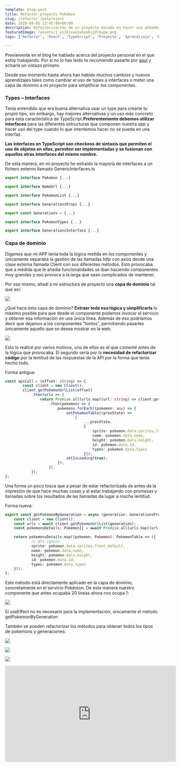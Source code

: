 ```yaml
---
template: blog-post
title: Refactor proyecto Pokémon
slug: /refactor /petproject
date: 2020-08-05 13:45:00+00:00
description: Refactorización de un proyecto basado en hacer una pokedex
featuredImage: /assets/1_wil81xxe3a5aubujdlmapw.png
tags: ['Refactor', 'React', 'TypeScript', 'Proyecto', 'Aprendizaje', 'Blog']

---
```

Previamente en el blog he hablado acerca del proyecto personal en el que estoy trabajando. Por si no lo has leído te recomiendo pasarte por [aquí](https://airanschez.wordpress.com/2020/07/15/type-en-typescript/) y echarle un vistazo primero.

Desde ese momento hasta ahora han habido muchos cambios y nuevos aprendizajes tales como cambiar el uso de types a interfaces o meter una capa de dominio a mi proyecto para simplificar los componentes.

### **Types – Interfaces**

Tenía entendido que era buena alternativa usar un type para crearte tu propio tipo, sin embargo, hay mejores alternativas y un uso más concreto para esta característica de TypeScript.**Preferentemente debemos utilizar interfaces** para las diferentes estructuras que componen nuestra app y hacer uso del type cuando lo que intentemos hacer no se pueda en una interfaz.

**Las interfaces en TypeScript son checkeos de sintaxis que permiten el uso de objetos en ellas, permiten ser implementadas y se fusionan con aquellas otras interfaces del mismo nombre.**

De esta manera, en mi proyecto he extraído la mayoría de interfaces a un fichero externo llamado GenericInterfaces.ts

```typescript
export interface Pokemon {...}

export interface NameUrl {...}

export interface PokemonList {...}

export interface GenerationsProps {...}

export const Generations = {...}

export interface PokemonTypes {...}

export interface GenerationsInterface {...}
```

### **Capa de dominio**

Digamos que mi APP tenía toda la lógica metida en los componentes y únicamente separaba la gestión de las llamadas http con axios desde una clase externa llamada Client con sus diferentes métodos. Esto provocaba que a medida que le añadía funcionalidades se iban haciendo componentes muy grandes y eso provoca a la larga que sean complicados de mantener.

Por eso mismo, añadí a mi estructura de proyecto una **capa de dominio** tal que así:

![](https://airanschez.files.wordpress.com/2020/08/anotacion-2020-08-05-114641.png?w=260)

¿Qué hace esta capa de dominio? **Extraer toda esa lógica y simplificarla** lo máximo posible para que desde el componente podamos invocar el servicio y obtener esa información en una única línea. Además de eso podríamos decir que dejamos a los componentes “tontos”, permitiendo pasarles únicamente aquello que se desea mostrar en la web.

![](https://airanschez.files.wordpress.com/2020/08/dibu.png?w=786)

Esto lo realicé por varios motivos, uno de ellos es el que comenté antes de la lógica que provocaba. El segundo sería por la **necesidad de refactorizar código** por la lentitud de las respuestas de la API por la forma que tenía hecho todo.

Forma antigua:

```typescript
const apiCall = (offset: string) => {
        const client = new Client();
        client.getPokemonUrlList(offset)
            .then(urls => {
                return Promise.all(urls.map((url: string) => client.getPokemonDataFrom(url)))
                    .then(pokemons => {
                        pokemons.forEach((pokemon: any) => {
                            setPokemonTable((prevState) =>
                                [
                                    ...prevState,
                                    {
                                        sprite: pokemon.data.sprites.front_default,
                                        name: pokemon.data.name,
                                        height: pokemon.data.height,
                                        id: pokemon.data.id,
                                        types: pokemon.data.types
                                    }]);
                            setIsLoading(true);
                        });
                    });
            });
};
```

Una forma un poco tosca que a pesar de estar refactorizada de antes da la impresión de que hace muchas cosas y al estar trabajando con promesas y llamadas sobre los resultados de las llamadas da lugar a mucha lentitud.

Forma nueva:

```typescript
export const getPokemonByGeneration = async (generation: GenerationsProps): Promise<PokemonTable[]> => {
    const client = new Client();
    const urls = await client.getPokemonUrlList(generation);
    const pokemonsDetails: Pokemon[] = await Promise.all(urls.map((url: string) => client.getPokemonDataFrom(url)));

    return pokemonsDetails.map((pokemon: Pokemon): PokemonTable => ({
            // @ts-ignore
            sprite: pokemon.data.sprites.front_default,
            name: pokemon.data.name,
            height: pokemon.data.height,
            id: pokemon.data.id,
            types: pokemon.data.types
    }));
};
```

Este método está directamente aplicado en la capa de dominio, concretamente en el servicio Pokémon. De esta manera nuestro componente que antes ocupaba 20 líneas ahora nos ocupa 1:

![](https://airanschez.files.wordpress.com/2020/08/anotacion-2020-08-05-122527.png?w=931)

El useEffect no es necesario para la implementación, únicamente el método getPokemonByGeneration

También se pueden refactorizar los métodos para obtener todos los tipos de pokemons y generaciones:

![](/assets/anotacion-2020-08-05-122812-1-.png)

![](/assets/anotacion-2020-08-05-122833.png)

![](/assets/anotacion-2020-08-05-122921.png)

<iframe width="560" height="315" src="https://www.youtube.com/embed/Manl3mWJsS8" frameborder="0" allow="accelerometer; autoplay; clipboard-write; encrypted-media; gyroscope; picture-in-picture" allowfullscreen></iframe>